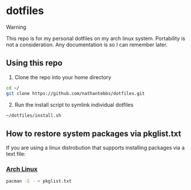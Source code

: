 # dotfiles

> [!WARNING]
> This repo is for my personal dotfiles on my arch linux system. Portability is not a consideration. Any documentation is so I can remember later.

## Using this repo

1. Clone the repo into your home directory

```bash
cd ~/
git clone https://github.com/nathantebbs/dotfiles.git
```

2. Run the install script to symlink individual dotfiles

```bash
~/dotfiles/install.sh
```

## How to restore system packages via pkglist.txt

If you are using a linux distrobution that supports installing packages via a text file:

### [Arch Linux](https://archlinux.org/)

```bash
pacman -S - < pkglist.txt
```
